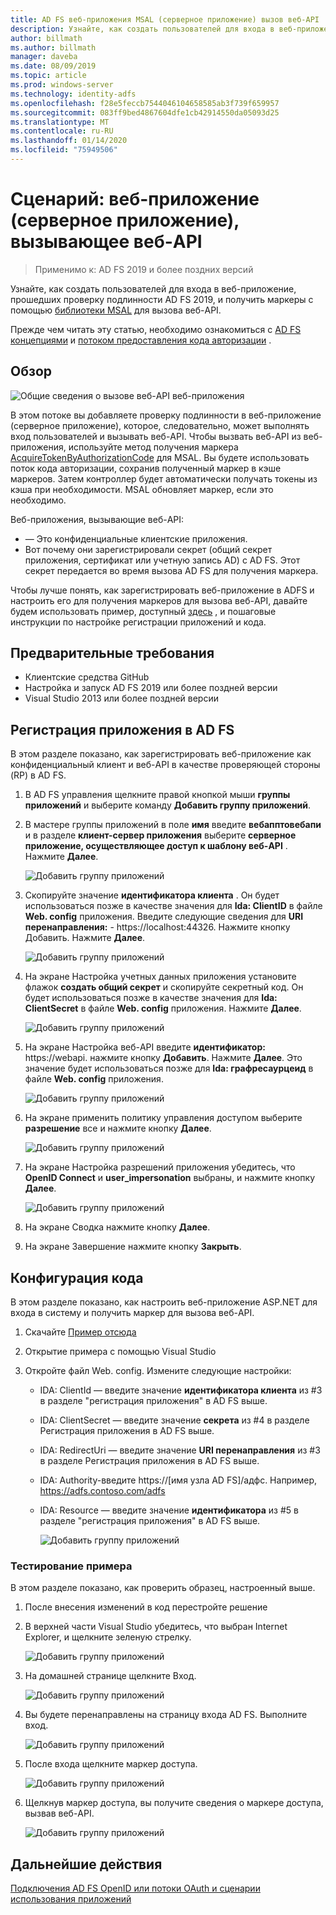 ```yaml
---
title: AD FS веб-приложения MSAL (серверное приложение) вызов веб-API
description: Узнайте, как создать пользователей для входа в веб-приложение, прошедших проверку подлинности AD FS 2019.
author: billmath
ms.author: billmath
manager: daveba
ms.date: 08/09/2019
ms.topic: article
ms.prod: windows-server
ms.technology: identity-adfs
ms.openlocfilehash: f28e5feccb7544046104658585ab3f739f659957
ms.sourcegitcommit: 083ff9bed4867604dfe1cb42914550da05093d25
ms.translationtype: MT
ms.contentlocale: ru-RU
ms.lasthandoff: 01/14/2020
ms.locfileid: "75949506"
---
```

# <a name="scenario-web-app-server-app-calling-web-api"></a>Сценарий: веб-приложение (серверное приложение), вызывающее веб-API 
>Применимо к: AD FS 2019 и более поздних версий 
 
Узнайте, как создать пользователей для входа в веб-приложение, прошедших проверку подлинности AD FS 2019, и получить маркеры с помощью [библиотеки MSAL](https://github.com/AzureAD/microsoft-authentication-library-for-dotnet/wiki) для вызова веб-API.  
 
Прежде чем читать эту статью, необходимо ознакомиться с [AD FS концепциями](../ad-fs-openid-connect-oauth-concepts.md) и [потоком предоставления кода авторизации](../../overview/ad-fs-openid-connect-oauth-flows-scenarios.md#authorization-code-grant-flow) .
 
## <a name="overview"></a>Обзор 
 
![Общие сведения о вызове веб-API веб-приложения](media/adfs-msal-web-app-web-api/webapp1.png)

В этом потоке вы добавляете проверку подлинности в веб-приложение (серверное приложение), которое, следовательно, может выполнять вход пользователей и вызывать веб-API. Чтобы вызвать веб-API из веб-приложения, используйте метод получения маркера [AcquireTokenByAuthorizationCode](https://docs.microsoft.com/dotnet/api/microsoft.identity.client.acquiretokenbyauthorizationcodeparameterbuilder?view=azure-dotnet) для MSAL. Вы будете использовать поток кода авторизации, сохранив полученный маркер в кэше маркеров. Затем контроллер будет автоматически получать токены из кэша при необходимости. MSAL обновляет маркер, если это необходимо. 

Веб-приложения, вызывающие веб-API: 


- — Это конфиденциальные клиентские приложения. 
- Вот почему они зарегистрировали секрет (общий секрет приложения, сертификат или учетную запись AD) с AD FS. Этот секрет передается во время вызова AD FS для получения маркера.  

Чтобы лучше понять, как зарегистрировать веб-приложение в ADFS и настроить его для получения маркеров для вызова веб-API, давайте будем использовать пример, доступный [здесь](https://github.com/microsoft/adfs-sample-msal-dotnet-webapp-to-webapi) , и пошаговые инструкции по настройке регистрации приложений и кода.  

 
## <a name="pre-requisites"></a>Предварительные требования 

- Клиентские средства GitHub 
- Настройка и запуск AD FS 2019 или более поздней версии 
- Visual Studio 2013 или более поздней версии 
 
## <a name="app-registration-in-ad-fs"></a>Регистрация приложения в AD FS 
В этом разделе показано, как зарегистрировать веб-приложение как конфиденциальный клиент и веб-API в качестве проверяющей стороны (RP) в AD FS. 

  1. В AD FS управления щелкните правой кнопкой мыши **группы приложений** и выберите команду **Добавить группу приложений**.  
  2. В мастере группы приложений в поле **имя** введите **вебапптовебапи** и в разделе **клиент-сервер приложения** выберите **серверное приложение, осуществляющее доступ к шаблону веб-API** . Нажмите **Далее**.  
  
      ![Добавить группу приложений](media/adfs-msal-web-app-web-api/webapp2.png)
  
  3. Скопируйте значение **идентификатора клиента** . Он будет использоваться позже в качестве значения для **Ida: ClientID** в файле **Web. config** приложения. Введите следующие сведения для **URI перенаправления:**  - https://localhost:44326. Нажмите кнопку Добавить. Нажмите **Далее**. 
  
      ![Добавить группу приложений](media/adfs-msal-web-app-web-api/webapp3.png)
  
  4. На экране Настройка учетных данных приложения установите флажок **создать общий секрет** и скопируйте секретный код. Он будет использоваться позже в качестве значения для **Ida: ClientSecret** в файле **Web. config** приложения. Нажмите **Далее**.  
  
      ![Добавить группу приложений](media/adfs-msal-web-app-web-api/webapp4.png)
  
  5. На экране Настройка веб-API введите **идентификатор:** https://webapi. нажмите кнопку **Добавить**. Нажмите **Далее**. Это значение будет использоваться позже для **Ida: графресаурцеид** в файле **Web. config** приложения. 
  
      ![Добавить группу приложений](media/adfs-msal-web-app-web-api/webapp5.png)
  
  6. На экране применить политику управления доступом выберите **разрешение** все и нажмите кнопку **Далее**. 
  
      ![Добавить группу приложений](media/adfs-msal-web-app-web-api/webapp6.png)
  
  7. На экране Настройка разрешений приложения убедитесь, что **OpenID Connect** и **user_impersonation** выбраны, и нажмите кнопку **Далее**. 
  
      ![Добавить группу приложений](media/adfs-msal-web-app-web-api/webapp7.png)
  
  8. На экране Сводка нажмите кнопку **Далее**. 
  
  9. На экране Завершение нажмите кнопку **Закрыть**.



## <a name="code-configuration"></a>Конфигурация кода 

В этом разделе показано, как настроить веб-приложение ASP.NET для входа в систему и получить маркер для вызова веб-API. 

  1. Скачайте [Пример отсюда](https://github.com/microsoft/adfs-sample-msal-dotnet-webapp-to-webapi)   
  
  2. Открытие примера с помощью Visual Studio 
  
  3. Откройте файл Web. config. Измените следующие настройки: 
       - IDA: ClientId — введите значение **идентификатора клиента** из #3 в разделе "регистрация приложения" в AD FS выше. 
       - IDA: ClientSecret — введите значение **секрета** из #4 в разделе Регистрация приложения в AD FS выше. 
       - IDA: RedirectUri — введите значение **URI перенаправления** из #3 в разделе Регистрация приложения в AD FS выше. 
       - IDA: Authority-введите https://[имя узла AD FS]/адфс. Например, https://adfs.contoso.com/adfs 
       - IDA: Resource — введите значение **идентификатора** из #5 в разделе "регистрация приложения" в AD FS выше. 
      
          ![Добавить группу приложений](media/adfs-msal-web-app-web-api/webapp8.png)
 
 
### <a name="test-the-sample"></a>Тестирование примера 
В этом разделе показано, как проверить образец, настроенный выше. 

  1. После внесения изменений в код перестройте решение 
  
  2. В верхней части Visual Studio убедитесь, что выбран Internet Explorer, и щелкните зеленую стрелку. 
  
      ![Добавить группу приложений](media/adfs-msal-web-app-web-api/webapp9.png)

  3. На домашней странице щелкните Вход. 
  
      ![Добавить группу приложений](media/adfs-msal-web-app-web-api/webapp10.png)

  4. Вы будете перенаправлены на страницу входа AD FS. Выполните вход. 
  
      ![Добавить группу приложений](media/adfs-msal-web-app-web-api/webapp11.png)

  5. После входа щелкните маркер доступа.  
  
      ![Добавить группу приложений](media/adfs-msal-web-app-web-api/webapp12.png)

  6. Щелкнув маркер доступа, вы получите сведения о маркере доступа, вызвав веб-API. 
  
      ![Добавить группу приложений](media/adfs-msal-web-app-web-api/webapp13.png)
 
 ## <a name="next-steps"></a>Дальнейшие действия
[Подключения AD FS OpenID или потоки OAuth и сценарии использования приложений](../../overview/ad-fs-openid-connect-oauth-flows-scenarios.md)
 
